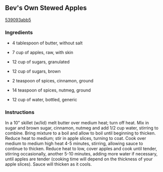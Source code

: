 ## Bev's Own Stewed Apples

[539093abb5](http://www.food.com/recipe/bevs-own-stewed-apples-188008)

### Ingredients

 - 4 tablespoon of butter, without salt

 - 7 cup of apples, raw, with skin

 - 12 cup of sugars, granulated

 - 12 cup of sugars, brown

 - 2 teaspoon of spices, cinnamon, ground

 - 14 teaspoon of spices, nutmeg, ground

 - 12 cup of water, bottled, generic

### Instructions

In a 10" skillet (w/lid) melt butter over medium heat; turn off heat. Mix in sugar and brown sugar, cinnamon, nutmeg and add 1/2 cup water, stirring to combine. Bring mixture to a boil and allow to boil until beginning to thicken. Reduce heat to medium; stir in apple slices, turning to coat. Cook over medium to medium high heat 4-5 minutes, stirring, allowing sauce to continue to thicken. Reduce heat to low, cover apples and cook until tender, stirring occasionally, another 5-10 minutes, adding more water if necessary, until apples are tender (cooking time will depend on the thickness of your apple slices). Sauce will thicken as it cools.